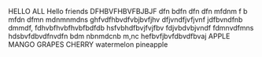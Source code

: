 HELLO ALL 
Hello friends 
DFHBVFHBVFBJBJF
dfn bdfn dfn dfn mfdnm
f b mfdn dfmn mdnmnmdns
ghfvdfhbvdfvbjbvfjhv
dfjvndfjvfjvnf
jdfbvndfnb dmmdf,
fdhvbfhvbfhvbfbdfdb
hsfvbhdfbvjfvjfbv
fdjvbdvbjvndf
fdmnvdfmns
hdsbvfdbvdfnvdfn bdm nbnmdcnb m,nc
hefbvfjbvfdbvdfbvaj
APPLE
MANGO
GRAPES
CHERRY
watermelon
pineapple

